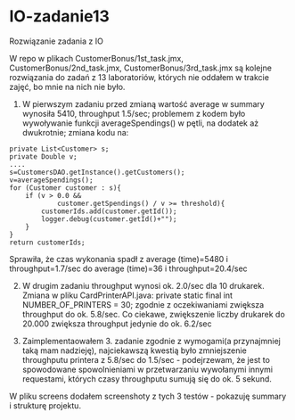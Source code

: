 # IO-zadanie13
Rozwiązanie zadania z IO

W repo w plikach CustomerBonus/1st_task.jmx, CustomerBonus/2nd_task.jmx, CustomerBonus/3rd_task.jmx są kolejne rozwiązania do 
zadań z 13 laboratoriów, których nie oddałem w trakcie zajęć, bo mnie na nich nie było.

1. W pierwszym zadaniu przed zmianą wartość average w summary wynosiła 5410, throughput 1.5/sec; problemem z kodem było
wywoływanie funkcji averageSpendings() w pętli, na dodatek aż dwukrotnie; zmiana kodu na:
```
private List<Customer> s;
private Double v;
....
s=CustomersDAO.getInstance().getCustomers();
v=averageSpendings();
for (Customer customer : s){
    if (v > 0.0 &&
            customer.getSpendings() / v >= threshold){
        customerIds.add(customer.getId());
        logger.debug(customer.getId()+"");
    }
}
return customerIds;
```
Sprawiła, że czas wykonania spadł z average (time)=5480 i throughput=1.7/sec do average (time)=36 i throughput=20.4/sec

2. W drugim zadaniu throughput wynosi ok. 2.0/sec dla 10 drukarek. Zmiana w pliku CardPrinterAPI.java:
private static final int NUMBER_OF_PRINTERS = 30;
zgodnie z oczekiwaniami zwiększa throughput do ok. 5.8/sec. Co ciekawe, zwiększenie liczby drukarek do 20.000 zwiększa 
throughput jedynie do ok. 6.2/sec

3. Zaimplementaowałem 3. zadanie zgodnie z wymogami(a przynajmniej taką mam nadzieję), najciekawszą kwestią było zmniejszenie 
throughputu printera z 5.8/sec do 1.5/sec - podejrzewam, że jest to spowodowane spowolnieniami w przetwarzaniu wywołanymi 
innymi requestami, których czasy throughputu sumują się do ok. 5 sekund.

W pliku screens dodałem screenshoty z tych 3 testów - pokazuję summary i strukturę projektu.
